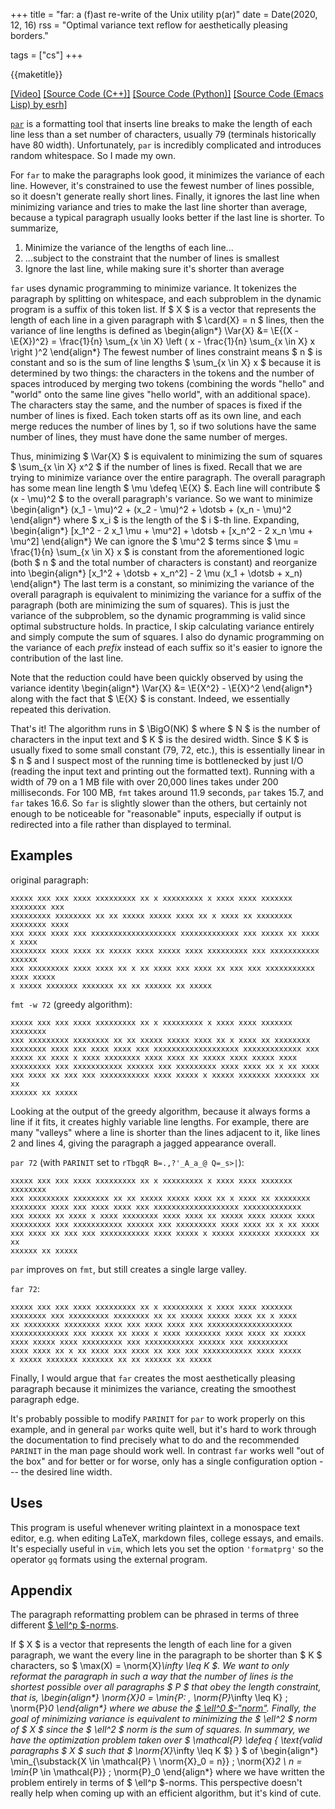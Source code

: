 +++
title = "far: a (f)ast re-write of the Unix utility p(ar)"
date = Date(2020, 12, 16)
rss = "Optimal variance text reflow for aesthetically pleasing borders."

tags = ["cs"]
+++

{{maketitle}}

[[Video]](https://youtu.be/H3Agto3ZSnk)
[[Source Code (C++)]]({{assets}}/far.cpp)
[[Source Code (Python)]]({{assets}}/far.py)
[[Source Code (Emacs Lisp) by esrh]](https://github.com/eshrh/far.el)

[`par`](http://www.nicemice.net/par/) is a formatting tool that inserts line
breaks to make the length of each line less than a set number of characters,
usually 79 (terminals historically have 80 width). Unfortunately, `par` is
incredibly complicated and introduces random whitespace. So I made my own.

For `far` to make the paragraphs look good, it minimizes the variance of
each line. However, it's constrained to use the fewest number of lines
possible, so it doesn't generate really short lines. Finally, it ignores
the last line when minimizing variance and tries to make the last line
shorter than average, because a typical paragraph usually looks better
if the last line is shorter. To summarize,
1. Minimize the variance of the lengths of each line...
2. ...subject to the constraint that the number of lines is smallest
3. Ignore the last line, while making sure it's shorter than average

`far` uses dynamic programming to minimize variance. It
tokenizes the paragraph by splitting on whitespace, and each
subproblem in the dynamic program is a suffix of this token list.
If $ X $ is a vector that represents the length of each
line in a given paragraph with $ \card{X} = n $ lines,
then the variance of line lengths is defined as
\begin{align*}
  \Var{X} &= \E{(X - \E{X})^2} = \frac{1}{n} \sum_{x \in X}
    \left ( x - \frac{1}{n} \sum_{x \in X} x \right )^2
\end{align*}
The fewest number of lines constraint means $ n $ is constant and so is the
sum of line lengths $ \sum_{x \in X} x $ because it is determined by two
things: the characters in the tokens and the number of spaces introduced
by merging two tokens (combining the words "hello" and "world" onto the
same line gives "hello world", with an additional space). The characters
stay the same, and the number of spaces is fixed if the number of lines is
fixed. Each token starts off as its own line, and each merge reduces the
number of lines by 1, so if two solutions have the same number of lines,
they must have done the same number of merges.

Thus, minimizing $ \Var{X} $ is equivalent to minimizing the sum of squares $
\sum_{x \in X} x^2 $ if the number of lines is fixed. Recall that we are trying
to minimize variance over the entire paragraph. The overall paragraph has some
mean line length $ \mu \defeq \E{X} $. Each line will contribute $ (x - \mu)^2
$ to the overall paragraph's variance. So we want to minimize
\begin{align*}
  (x_1 - \mu)^2 + (x_2 - \mu)^2 + \dotsb + (x_n - \mu)^2
\end{align*}
where $ x_i $ is the length of the $ i $-th line. Expanding,
\begin{align*}
  [x_1^2 - 2 x_1 \mu + \mu^2] + \dotsb + [x_n^2 - 2 x_n \mu + \mu^2]
\end{align*}
We can ignore the $ \mu^2 $ terms since $ \mu = \frac{1}{n} \sum_{x
\in X} x $ is constant from the aforementioned logic (both $ n $
and the total number of characters is constant) and reorganize into
\begin{align*}
  [x_1^2 + \dotsb + x_n^2] - 2 \mu (x_1 + \dotsb + x_n)
\end{align*}
The last term is a constant, so minimizing the variance of the overall
paragraph is equivalent to minimizing the variance for a suffix of
the paragraph (both are minimizing the sum of squares). This is just
the variance of the subproblem, so the dynamic programming is valid
since optimal substructure holds. In practice, I skip calculating
variance entirely and simply compute the sum of squares. I also do
dynamic programming on the variance of each _prefix_ instead of each
suffix so it's easier to ignore the contribution of the last line.

Note that the reduction could have been quickly
observed by using the variance identity
\begin{align*}
  \Var{X} &= \E{X^2} - \E{X}^2
\end{align*}
along with the fact that $ \E{X} $ is constant.
Indeed, we essentially repeated this derivation.

That's it! The algorithm runs in $ \BigO(NK) $ where $ N $ is the number of
characters in the input text and $ K $ is the desired width. Since $ K $ is
usually fixed to some small constant (79, 72, etc.), this is essentially linear
in $ n $ and I suspect most of the running time is bottlenecked by just I/O
(reading the input text and printing out the formatted text). Running with a
width of 79 on a 1 MB file with over 20,000 lines takes under 200 milliseconds.
For 100 MB, `fmt` takes around 11.9 seconds, `par` takes 15.7, and `far` takes
16.6. So `far` is slightly slower than the others, but certainly not enough to
be noticeable for "reasonable" inputs, especially if output is redirected into
a file rather than displayed to terminal.

## Examples

original paragraph:
```plaintext
xxxxx xxx xxx xxxx xxxxxxxxx xx x xxxxxxxxx x xxxx xxxx xxxxxxx xxxxxxxx xxx
xxxxxxxxx xxxxxxxx xx xx xxxxx xxxxx xxxx xx x xxxx xx xxxxxxxx xxxxxxxx xxxx
xxx xxxx xxxx xxx xxxxxxxxxxxxxxxxxxx xxxxxxxxxxxxx xxx xxxxx xx xxxx x xxxx
xxxxxxxx xxxx xxxx xx xxxxx xxxx xxxxx xxxx xxxxxxxxx xxx xxxxxxxxxxx xxxxxx
xxx xxxxxxxxx xxxx xxxx xx x xx xxxx xxx xxxx xx xxx xxx xxxxxxxxxxx xxxx xxxxx
x xxxxx xxxxxxx xxxxxxx xx xx xxxxxx xx xxxxx
```

`fmt -w 72` (greedy algorithm):
```plaintext
xxxxx xxx xxx xxxx xxxxxxxxx xx x xxxxxxxxx x xxxx xxxx xxxxxxx xxxxxxxx
xxx xxxxxxxxx xxxxxxxx xx xx xxxxx xxxxx xxxx xx x xxxx xx xxxxxxxx
xxxxxxxx xxxx xxx xxxx xxxx xxx xxxxxxxxxxxxxxxxxxx xxxxxxxxxxxxx xxx
xxxxx xx xxxx x xxxx xxxxxxxx xxxx xxxx xx xxxxx xxxx xxxxx xxxx
xxxxxxxxx xxx xxxxxxxxxxx xxxxxx xxx xxxxxxxxx xxxx xxxx xx x xx xxxx
xxx xxxx xx xxx xxx xxxxxxxxxxx xxxx xxxxx x xxxxx xxxxxxx xxxxxxx xx xx
xxxxxx xx xxxxx
```

Looking at the output of the greedy algorithm, because it always forms a line
if it fits, it creates highly variable line lengths. For example, there are
many "valleys" where a line is shorter than the lines adjacent to it, like
lines 2 and lines 4, giving the paragraph a jagged appearance overall.

`par 72` (with `PARINIT` set to `rTbgqR B=.,?'_A_a_@ Q=_s>|`):
```plaintext
xxxxx xxx xxx xxxx xxxxxxxxx xx x xxxxxxxxx x xxxx xxxx xxxxxxx xxxxxxxx
xxx xxxxxxxxx xxxxxxxx xx xx xxxxx xxxxx xxxx xx x xxxx xx xxxxxxxx
xxxxxxxx xxxx xxx xxxx xxxx xxx xxxxxxxxxxxxxxxxxxx xxxxxxxxxxxxx
xxx xxxxx xx xxxx x xxxx xxxxxxxx xxxx xxxx xx xxxxx xxxx xxxxx xxxx
xxxxxxxxx xxx xxxxxxxxxxx xxxxxx xxx xxxxxxxxx xxxx xxxx xx x xx xxxx
xxx xxxx xx xxx xxx xxxxxxxxxxx xxxx xxxxx x xxxxx xxxxxxx xxxxxxx xx xx
xxxxxx xx xxxxx
```

`par` improves on `fmt`, but still creates a single large valley.

`far 72`:
```plaintext
xxxxx xxx xxx xxxx xxxxxxxxx xx x xxxxxxxxx x xxxx xxxx xxxxxxx
xxxxxxxx xxx xxxxxxxxx xxxxxxxx xx xx xxxxx xxxxx xxxx xx x xxxx
xx xxxxxxxx xxxxxxxx xxxx xxx xxxx xxxx xxx xxxxxxxxxxxxxxxxxxx
xxxxxxxxxxxxx xxx xxxxx xx xxxx x xxxx xxxxxxxx xxxx xxxx xx xxxxx
xxxx xxxxx xxxx xxxxxxxxx xxx xxxxxxxxxxx xxxxxx xxx xxxxxxxxx
xxxx xxxx xx x xx xxxx xxx xxxx xx xxx xxx xxxxxxxxxxx xxxx xxxxx
x xxxxx xxxxxxx xxxxxxx xx xx xxxxxx xx xxxxx
```

Finally, I would argue that `far` creates the most
aesthetically pleasing paragraph because it minimizes
the variance, creating the smoothest paragraph edge.

It's probably possible to modify `PARINIT` for `par` to work properly on this
example, and in general `par` works quite well, but it's hard to work through
the documentation to find precisely what to do and the recommended `PARINIT`
in the man page should work well. In contrast `far` works well "out of the
box" and for better or for worse, only has a single configuration option ---
the desired line width.

## Uses

This program is useful whenever writing plaintext in a monospace text editor,
e.g. when editing LaTeX, markdown files, college essays, and emails. It's
especially useful in `vim`, which lets you set the option `'formatprg'` so
the operator `gq` formats using the external program.

## Appendix

The paragraph reformatting problem can be phrased in terms of three different
[$ \ell^p $-norms](https://en.wikipedia.org/wiki/Lp_space#The_p-norm_in_finite_dimensions).

If $ X $ is a vector that represents the length of each line for a given
paragraph, we want the every line in the paragraph to be shorter than $ K $
characters, so $ \max(X) = \norm{X}_\infty \leq K $. We want to only reformat
the paragraph in such a way that the number of lines is the shortest possible
over all paragraphs $ P $ that obey the length constraint, that is,
\begin{align*}
  \norm{X}_0 = \min_{P: \, \norm{P}_\infty \leq K} \; \norm{P}_0
\end{align*}
where we abuse the [$ \ell^0
$-"norm"](https://en.wikipedia.org/wiki/Lp_space#When_p_=_0).
Finally, the goal of minimizing variance is equivalent to minimizing the
$ \ell^2 $ norm of $ X $ since the $ \ell^2 $ norm is the sum of squares.
In summary, we have the optimization problem taken over $ \mathcal{P} \defeq
\{ \text{valid paragraphs $ X $ such that $ \norm{X}_\infty \leq K $} \} $ of
\begin{align*}
  \min_{\substack{X \in \mathcal{P} \\ \norm{X}_0 = n}} \; \norm{X}_2 \\
  n = \min_{P \in \mathcal{P}} \; \norm{P}_0
\end{align*}
where we have written the problem entirely in terms of $
\ell^p $-norms. This perspective doesn't really help when
coming up with an efficient algorithm, but it's kind of cute.


